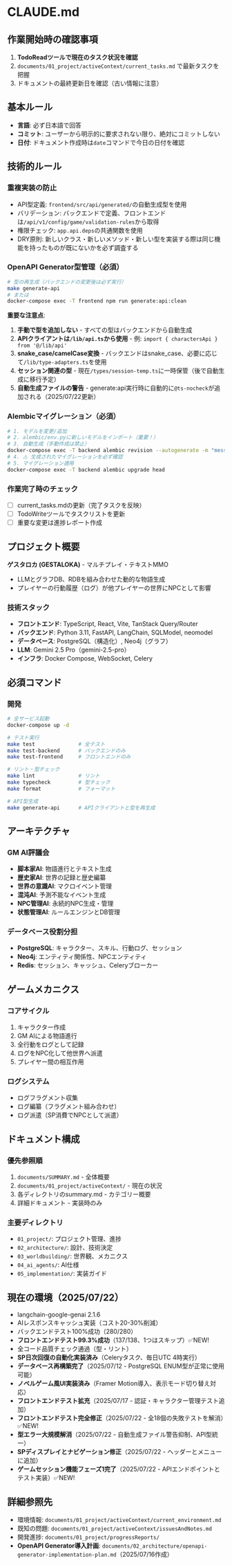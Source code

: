 # CLAUDE.md

## 作業開始時の確認事項
1. **TodoReadツールで現在のタスク状況を確認**
2. `documents/01_project/activeContext/current_tasks.md` で最新タスクを把握
3. ドキュメントの最終更新日を確認（古い情報に注意）

## 基本ルール
- **言語**: 必ず日本語で回答
- **コミット**: ユーザーから明示的に要求されない限り、絶対にコミットしない
- **日付**: ドキュメント作成時は`date`コマンドで今日の日付を確認

## 技術的ルール

### 重複実装の防止
- API型定義: `frontend/src/api/generated/`の自動生成型を使用
- バリデーション: バックエンドで定義、フロントエンドは`/api/v1/config/game/validation-rules`から取得
- 権限チェック: `app.api.deps`の共通関数を使用
- DRY原則: 新しいクラス・新しいメソッド・新しい型を実装する際は同じ機能を持ったものが既にないかを必ず調査する

### OpenAPI Generator型管理（必須）
```bash
# 型の再生成（バックエンドの変更後は必ず実行）
make generate-api
# または
docker-compose exec -T frontend npm run generate:api:clean
```

**重要な注意点**:
1. **手動で型を追加しない** - すべての型はバックエンドから自動生成
2. **APIクライアントは`/lib/api.ts`から使用** - 例: `import { charactersApi } from '@/lib/api'`
3. **snake_case/camelCase変換** - バックエンドはsnake_case、必要に応じて`/lib/type-adapters.ts`を使用
4. **セッション関連の型** - 現在`/types/session-temp.ts`に一時保管（後で自動生成に移行予定）
5. **自動生成ファイルの警告** - generate:api実行時に自動的に`@ts-nocheck`が追加される（2025/07/22更新）

### Alembicマイグレーション（必須）
```bash
# 1. モデルを変更/追加
# 2. alembic/env.pyに新しいモデルをインポート（重要！）
# 3. 自動生成（手動作成は禁止）
docker-compose exec -T backend alembic revision --autogenerate -m "message"
# 4. ⚠️ 生成されたマイグレーションを必ず確認
# 5. マイグレーション適用
docker-compose exec -T backend alembic upgrade head
```

### 作業完了時のチェック
- [ ] current_tasks.mdの更新（完了タスクを反映）
- [ ] TodoWriteツールでタスクリストを更新
- [ ] 重要な変更は進捗レポート作成

## プロジェクト概要

**ゲスタロカ (GESTALOKA)** - マルチプレイ・テキストMMO
- LLMとグラフDB、RDBを組み合わせた動的な物語生成
- プレイヤーの行動履歴（ログ）が他プレイヤーの世界にNPCとして影響

### 技術スタック
- **フロントエンド**: TypeScript, React, Vite, TanStack Query/Router
- **バックエンド**: Python 3.11, FastAPI, LangChain, SQLModel, neomodel
- **データベース**: PostgreSQL（構造化）, Neo4j（グラフ）
- **LLM**: Gemini 2.5 Pro（gemini-2.5-pro）
- **インフラ**: Docker Compose, WebSocket, Celery

## 必須コマンド

### 開発
```bash
# 全サービス起動
docker-compose up -d

# テスト実行
make test              # 全テスト
make test-backend      # バックエンドのみ
make test-frontend     # フロントエンドのみ

# リント・型チェック
make lint              # リント
make typecheck         # 型チェック
make format            # フォーマット

# API型生成
make generate-api      # APIクライアントと型を再生成
```

## アーキテクチャ

### GM AI評議会
- **脚本家AI**: 物語進行とテキスト生成
- **歴史家AI**: 世界の記録と歴史編纂
- **世界の意識AI**: マクロイベント管理
- **混沌AI**: 予測不能なイベント生成
- **NPC管理AI**: 永続的NPC生成・管理
- **状態管理AI**: ルールエンジンとDB管理

### データベース役割分担
- **PostgreSQL**: キャラクター、スキル、行動ログ、セッション
- **Neo4j**: エンティティ関係性、NPCエンティティ
- **Redis**: セッション、キャッシュ、Celeryブローカー

## ゲームメカニクス

### コアサイクル
1. キャラクター作成
2. GM AIによる物語進行
3. 全行動をログとして記録
4. ログをNPC化して他世界へ派遣
5. プレイヤー間の相互作用

### ログシステム
- ログフラグメント収集
- ログ編纂（フラグメント組み合わせ）
- ログ派遣（SP消費でNPCとして派遣）

## ドキュメント構成

### 優先参照順
1. `documents/SUMMARY.md` - 全体概要
2. `documents/01_project/activeContext/` - 現在の状況
3. 各ディレクトリのsummary.md - カテゴリー概要
4. 詳細ドキュメント - 実装時のみ

### 主要ディレクトリ
- `01_project/`: プロジェクト管理、進捗
- `02_architecture/`: 設計、技術決定
- `03_worldbuilding/`: 世界観、メカニクス
- `04_ai_agents/`: AI仕様
- `05_implementation/`: 実装ガイド

## 現在の環境（2025/07/22）
- langchain-google-genai 2.1.6
- AIレスポンスキャッシュ実装（コスト20-30%削減）
- バックエンドテスト100%成功（280/280）
- **フロントエンドテスト99.3%成功**（137/138、1つはスキップ）✅NEW!
- 全コード品質チェック通過（型・リント）
- **SP日次回復の自動化実装済み**（Celeryタスク、毎日UTC 4時実行）
- **データベース再構築完了**（2025/07/12 - PostgreSQL ENUM型が正常に使用可能）
- **ノベルゲーム風UI実装済み**（Framer Motion導入、表示モード切り替え対応）
- **フロントエンドテスト拡充**（2025/07/17 - 認証・キャラクター管理テスト追加）
- **フロントエンドテスト完全修正**（2025/07/22 - 全18個の失敗テストを解消）✅NEW!
- **型エラー大規模解消**（2025/07/22 - 自動生成ファイル警告抑制、API型統一）
- **SPディスプレイとナビゲーション修正**（2025/07/22 - ヘッダーとメニューに追加）
- **ゲームセッション機能フェーズ1完了**（2025/07/22 - APIエンドポイントとテスト実装）✅NEW!

## 詳細参照先
- 環境情報: `documents/01_project/activeContext/current_environment.md`
- 既知の問題: `documents/01_project/activeContext/issuesAndNotes.md`
- 開発進捗: `documents/01_project/progressReports/`
- **OpenAPI Generator導入計画**: `documents/02_architecture/openapi-generator-implementation-plan.md`（2025/07/16作成）